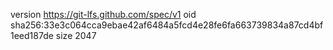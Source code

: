version https://git-lfs.github.com/spec/v1
oid sha256:33e3c064cca9ebae42af6484a5fcd4e28fe6fa663739834a87cd4bf1eed187de
size 2047
